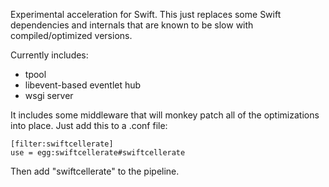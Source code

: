 Experimental acceleration for Swift.  This just replaces some Swift
dependencies and internals that are known to be slow with compiled/optimized
versions.

Currently includes:
* tpool
* libevent-based eventlet hub
* wsgi server

It includes some middleware that will monkey patch all of the optimizations
into place.  Just add this to a .conf file:

    [filter:swiftcellerate]
    use = egg:swiftcellerate#swiftcellerate

Then add "swiftcellerate" to the pipeline.
